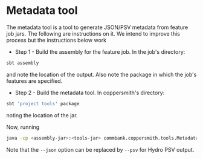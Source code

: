 # Metadata tool

The metadata tool is a tool to generate JSON/PSV metadata from feature job jars. The 
following are instructions on it. We intend to improve this process but the instructions
below work

- Step 1 - Build the assembly for the feature job. In the job's directory:
```bash
sbt assembly
```
and note the location of the output. Also note the package in which the job's features are specified.

- Step 2 - Build the metadata tool. In coppersmith's directory:
```bash
sbt 'project tools' package
```
noting the location of the jar.

Now, running

```bash
java -cp <assembly-jar>:<tools-jar> commbank.coppersmith.tools.MetadataMain --json <feature-package>
```

Note that the `--json` option can be replaced by `--psv` for Hydro PSV output.
